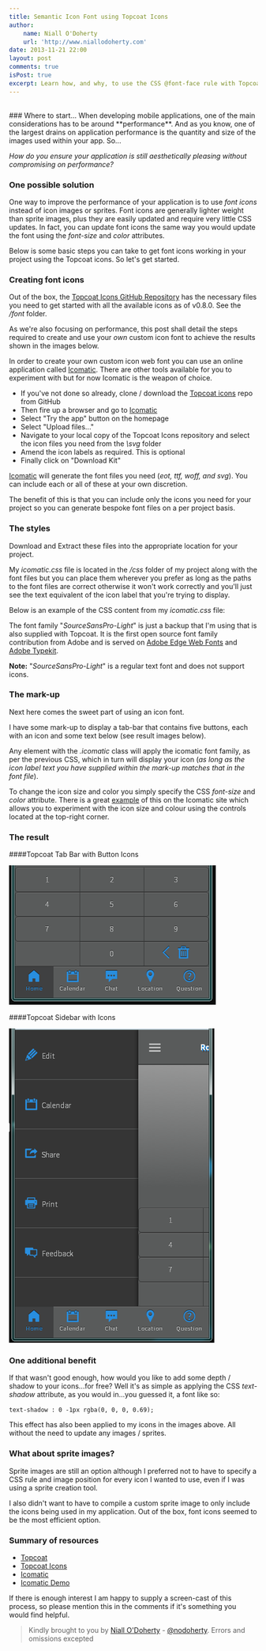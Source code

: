 ```yaml
---
title: Semantic Icon Font using Topcoat Icons
author:
	name: Niall O'Doherty
	url: 'http://www.niallodoherty.com'
date: 2013-11-21 22:00
layout: post
comments: true
isPost: true
excerpt: Learn how, and why, to use the CSS @font-face rule with Topcoat icons in your mobile applications
---
```


<br />
### Where to start...
When developing mobile applications, one of the main considerations has to be around **performance**.  And as you know, one of the largest drains on application performance is the quantity and size of the images used within your app. So...

*How do you ensure your application is still aesthetically pleasing without compromising on performance?*

### One possible solution
One way to improve the performance of your application is to use *font icons* instead of icon images or sprites.  Font icons are generally lighter weight than sprite images, plus they are easily updated and require very little CSS updates.  In fact, you can update font icons the same way you would update the font using the *font-size* and *color* attributes.

Below is some basic steps you can take to get font icons working in your project using the Topcoat icons.  So let's get started.

### Creating font icons
Out of the box, the [Topcoat Icons GitHub Repository](https://github.com/topcoat/icons) has the necessary files you need to get started with all the available icons as of v0.8.0.  See the */font* folder.

As we're also focusing on performance, this post shall detail the steps required to create and use your *own* custom icon font to achieve the results shown in the images below.

In order to create your own custom icon web font you can use an online application called [Icomatic](http://www.icomatic.io/).  There are other tools available for you to experiment with but for now Icomatic is the weapon of choice.

* If you've not done so already, clone / download the [Topcoat icons](https://github.com/topcoat/icons) repo from GitHub
* Then fire up a browser and go to [Icomatic](http://www.icomatic.io/)
* Select "Try the app" button on the homepage
* Select "Upload files..."
* Navigate to your local copy of the Topcoat Icons repository and select the icon files you need from the *\svg* folder
* Amend the icon labels as required.  This is optional
* Finally click on "Download Kit"

[Icomatic](http://www.icomatic.io/) will generate the font files you need (*eot, ttf, woff, and svg*).  You can include each or all of these at your own discretion.

The benefit of this is that you can include only the icons you need for your project so you can generate bespoke font files on a per project basis.

### The styles
Download and Extract these files into the appropriate location for your project.

My *icomatic.css* file is located in the */css* folder of my project along with the font files but you can place them wherever you prefer as long as the paths to the font files are correct otherwise it won't work correctly and you'll just see the text equivalent of the icon label that you're trying to display.

Below is an example of the CSS content from my *icomatic.css* file:

<script src="https://gist.github.com/nodoherty/7582412.js"></script>

The font family "*SourceSansPro-Light*" is just a backup that I'm using that is also supplied with Topcoat.  It is the first open source font family contribution from Adobe and is served on [Adobe Edge Web Fonts](https://edgewebfonts.adobe.com/fonts#/?nameFilter=source&collection=source-sans-pro) and [Adobe Typekit](https://typekit.com/fonts/source-sans-pro).

**Note:** "*SourceSansPro-Light*" is a regular text font and does not support icons.

### The mark-up
Next here comes the sweet part of using an icon font.

I have some mark-up to display a tab-bar that contains five buttons, each with an icon and some text below (see result images below).

<script src="https://gist.github.com/nodoherty/7582987.js"></script>

Any element with the *.icomatic* class will apply the icomatic font family, as per the previous CSS, which in turn will display your icon (*as long as the icon label text you have supplied within the mark-up matches that in the font file*).

To change the icon size and color you simply specify the CSS *font-size* and *color* attribute.
There is a great [example](http://icomatic.github.io/sample-set/kit/icomatic.html) of this on the Icomatic site which allows you to experiment with the icon size and colour using the controls located at the top-right corner.

### The result

####Topcoat Tab Bar with Button Icons

![Topcoat Tab Bar with Button Icons](topcoat-tabbar-with-buttons.png "Topcoat Tab Bar with Button Icons") <br />

####Topcoat Sidebar with Icons

![Topcoat Sidebar with Icons](topcoat-sidebar-with-icons.png "Topcoat Sidebar with Icons")


### One additional benefit
If that wasn't good enough, how would you like to add some depth / shadow to your icons...for free?  Well it's as simple as applying the CSS *text-shadow* attribute, as you would in...you guessed it, a font like so:

<pre><code>text-shadow : 0 -1px rgba(0, 0, 0, 0.69);</code></pre>

This effect has also been applied to my icons in the images above.  All without the need to update any images / sprites.

### What about sprite images?
Sprite images are still an option although I preferred not to have to specify a CSS rule and image position for every icon I wanted to use, even if I was using a sprite creation tool.

I also didn't want to have to compile a custom sprite image to only include the icons being used in my application.  Out of the box, font icons seemed to be the most efficient option.

### Summary of resources
* [Topcoat](http://topcoat.io)
* [Topcoat Icons](https://github.com/topcoat/icons)
* [Icomatic](http://icomatic.io)
* [Icomatic Demo](http://icomatic.github.io/sample-set/kit/icomatic.html)

If there is enough interest I am happy to supply a screen-cast of this process, so please mention this in the comments if it's something you would find helpful.

> Kindly brought to you by [Niall O'Doherty](http://www.twitter.com/nodoherty) - [@nodoherty](http://www.twitter.com/nodoherty).
> Errors and omissions excepted

